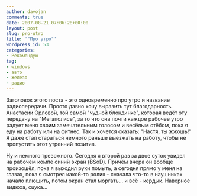 ```yaml
---
author: davojan
comments: true
date: 2007-08-21 07:06:28+00:00
layout: post
slug: pro-utro
title: '"Про утро"'
wordpress_id: 53
categories:
- Рекомендую
tag:
- windows
- авто
- железо
- радио
---
```


Заголовок этого поста - это одновременно про утро и название радиопередачи. Просто давно хочу выразить тут благодарность Анастасии Орловой, той самой "чудной блондинке", которая ведёт эту передачу на "Мегаполисе", за то что она почти каждое рабочее утро радует меня своим замечательным голосом и весёлым стёбом, пока я еду на работу или на фитнес. Так и хочется сказать: "Настя, ты жжошь!" Я даже стал стараться немного раньше выезжать на работу, чтобы не пропустить этот утренний позитив.

Ну и немного тревожного. Сегодня я второй раз за двое суток увидел на рабочем компе синий экран (BSoD). Причём вчера он вообще произошёл, пока я выходил руки помыть, а сегодня прямо у меня на глазах, пока я смотрел какой-то ролик - сначала что-то в наушниках начало плющить, потом экран стал моргать... и всё - кердык. Наверное видюха, сцука...
